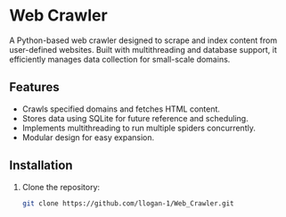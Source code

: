 # Web Crawler

A Python-based web crawler designed to scrape and index content from user-defined websites. Built with multithreading and database support, it efficiently manages data collection for small-scale domains.

## Features
- Crawls specified domains and fetches HTML content.
- Stores data using SQLite for future reference and scheduling.
- Implements multithreading to run multiple spiders concurrently.
- Modular design for easy expansion.

## Installation
1. Clone the repository:  
   ```bash
   git clone https://github.com/llogan-1/Web_Crawler.git
